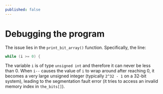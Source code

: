```yaml
---
published: false
---
```


# Debugging the program

The issue lies in the `print_bit_array()` function.
Specifically, the line:

```c
while (i >= 0) {
```

The variable `i` is of type `unsigned int` and therefore it can never be less than 0.
When `i--` causes the value of `i` to wrap around after reaching 0, it becomes a very large unsigned integer (typically `2^32 - 1` on a 32-bit system), leading to the segmentation fault error (it tries to access an invalid memory index in `the_bits[]`).
